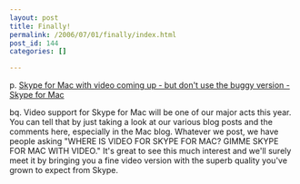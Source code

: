 ```yaml
---
layout: post
title: Finally!
permalink: /2006/07/01/finally/index.html
post_id: 144
categories: []

---
```


p. <a href="http://share.skype.com/sites/mac/2006/06/skype_for_mac_with_video_comin.html">Skype for Mac with video coming up - but don't use the buggy version - Skype for Mac</a>




bq. Video support for Skype for Mac will be one of our major acts this year. You can tell that by just taking a look at our various blog posts and the comments here, especially in the Mac blog. Whatever we post, we have people asking "WHERE <span class="caps">IS VIDEO FOR SKYPE FOR MAC</span>? GIMME <span class="caps">SKYPE FOR MAC WITH VIDEO</span>." It's great to see this much interest and we'll surely meet it by bringing you a fine video version with the superb quality you've grown to expect from Skype.